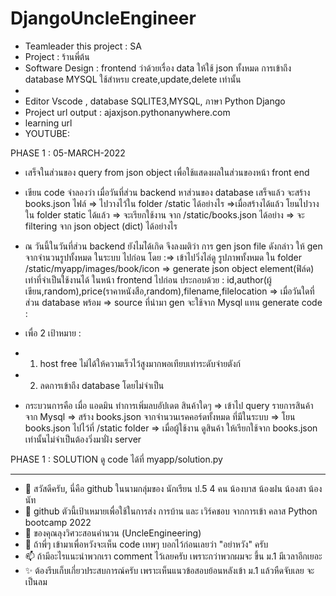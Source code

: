 # DjangoUncleEngineer

- Teamleader this project : SA
- Project : ร้านพี่ต้น
- Software Design : frontend ว่าด้วยเรื่อง data ให้ใช้ json ทั้งหมด การเข้าถึง database MYSQL ใช้สำหรบ create,update,delete เท่านั้น
- 
- Editor Vscode , database SQLITE3,MYSQL, ภาษา Python Django
- Project url output : ajaxjson.pythonanywhere.com
- learning url
- YOUTUBE:

PHASE 1 : 05-MARCH-2022

- เสร็จในส่วนของ query from json object เพื่อใช้แสดงผลในส่วนของหน้า front end 
- เขียน code จำลองว่า เมื่อวันที่ส่วน backend หาส่วนของ database เสร็จแล้ว จะสร้าง  books.json ไฟล์ => ไปวางไว้ใน folder /static ได้อย่างไร =>เมื่อสร้างได้แล้ว โยนไปวางใน folder static ได้แล้ว 
=> จะเรียกใช้งาน จาก /static/books.json ได้อย่าง 
=> จะ filtering จาก json object (dict) ได้อย่างไร
- ณ วันนี้ในวันที่ส่วน backend ยังไมไ่ด้เกิด จึงลงมติว่า การ gen json file ดังกล่าว ให้ gen จากจำนวนรูปทั้งหมด ในระบบ ไปก่อน โดย :=> เข้าไปวิ่งไล่ดู รูปภาพทั้งหมด ใน folder /static/myapp/images/book/icon => generate json object element(ฟิล์ด) เท่าที่จำเป็นใช้งานได้ ในหน้า frontend ไปก่อน ประกอบด้วย : id,author(ผู้เขียน,random),price(ราคาหนังสือ,random),filename,filelocation => เมื่อวันใดที่ส่วน database พร้อม => source ที่นำมา gen จะใช้จาก Mysql แทน
generate code :

- เพื่อ 2 เป้าหมาย : 
- 1. host free ไม่ได้ให้ความเร็วไว้สูงมากพอเทียบเท่าระดับจ่ายตังก์
- 2. ลดการเข้าถึง database โดยไม่จำเป็น
- กระบวนการคือ เมื่อ แอดมิน ทำการเพิ่มลบอัปเดต สินค้าใดๆ => เข้าไป query รายการสินค้า จาก Mysql => 
สร้าง books.json จากจำนวนเรคคอร์ดทั้งหมด ที่มีในระบบ => โยน books.json ไปไว้ที่ /static folder =>
เมื่อผู้ใช้งาน ดูสินค้า ให้เรียกใช้จาก books.json เท่านั้นไม่จำเป็นต้องวิ่งมาฝั่ง server

PHASE 1 : SOLUTION ดู code ได้ที่ myapp/solution.py

-----------------------------------------------------------------------------------
- 👋 สวัสดีครับ, นี่คือ github ในนามกลุ่มของ นักเรียน ป.5 4 คน น้องบาส น้องฝน น้องสา น้องนัท
- 👀 github ตัวนี้เป้าเหมายเพื่อใช้ในการส่ง การบ้าน และ เวิร์คชอบ จากการเข้า คลาส Python bootcamp 2022 
- 🌱 ของคุณลุงวิศวะสอนคำนวน (UncleEngineering)
- 💞️ ถ้าพี่ๆ เข้ามาเพื่อหวังจะเห็น code เทพๆ บอกไว้ก่อนเลยว่า "อย่าหวัง" ครับ 
- 📫 ถ้ามีอะไรแนะนำพวกเรา comment ไว้เลยครับ เพราะกว่าพวกผมจะ ขึ้น ม.1 มีเวลาอีกเยอะ
- ✨ ต้องรีบเก็บเกี่ยวประสบการณ์ครับ เพราะเห็นแนวข้อสอบย้อนหลังเข้า ม.1 แล้วหืดจับเลย จะเป็นลม

<!---
BasFonSaNut/BasFonSaNut is a ✨ special ✨ repository because its `README.md` (this file) appears on your GitHub profile.
You can click the Preview link to take a look at your changes.
--->
